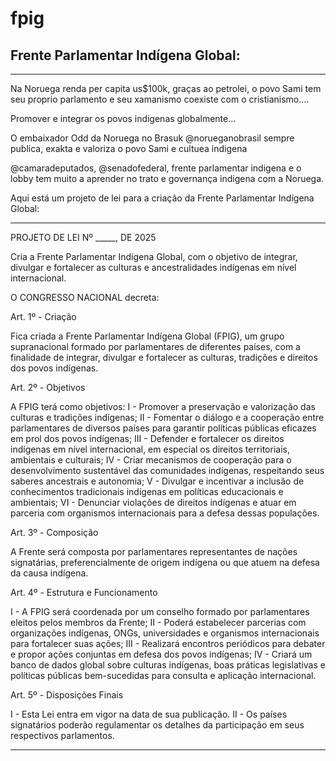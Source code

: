 # fpig

## Frente Parlamentar Indígena Global:

---

Na Noruega renda per capita us$100k, graças ao petrolei, o povo Sami tem seu proprio parlamento e seu xamanismo coexiste com o cristianismo.... 

Promover e integrar os povos indigenas globalmente...

O embaixador Odd da Noruega no Brasuk @norueganobrasil sempre publica, exakta e valoriza o povo Sami e cultuea indigena 

 @camaradeputados,  @senadofederal, frente parlamentar indigena e o lobby tem muito a aprender no trato e governança indigena com a Noruega.
 
Aqui está um projeto de lei para a criação da Frente Parlamentar Indígena Global:

---

PROJETO DE LEI Nº _____, DE 2025

Cria a Frente Parlamentar Indígena Global, com o objetivo de integrar, divulgar e fortalecer as culturas e ancestralidades indígenas em nível internacional.

O CONGRESSO NACIONAL decreta:

Art. 1º - Criação

Fica criada a Frente Parlamentar Indígena Global (FPIG), um grupo supranacional formado por parlamentares de diferentes países, com a finalidade de integrar, divulgar e fortalecer as culturas, tradições e direitos dos povos indígenas.

Art. 2º - Objetivos

A FPIG terá como objetivos:
I - Promover a preservação e valorização das culturas e tradições indígenas;
II - Fomentar o diálogo e a cooperação entre parlamentares de diversos países para garantir políticas públicas eficazes em prol dos povos indígenas;
III - Defender e fortalecer os direitos indígenas em nível internacional, em especial os direitos territoriais, ambientais e culturais;
IV - Criar mecanismos de cooperação para o desenvolvimento sustentável das comunidades indígenas, respeitando seus saberes ancestrais e autonomia;
V - Divulgar e incentivar a inclusão de conhecimentos tradicionais indígenas em políticas educacionais e ambientais;
VI - Denunciar violações de direitos indígenas e atuar em parceria com organismos internacionais para a defesa dessas populações.

Art. 3º - Composição

A Frente será composta por parlamentares representantes de nações signatárias, preferencialmente de origem indígena ou que atuem na defesa da causa indígena.

Art. 4º - Estrutura e Funcionamento

I - A FPIG será coordenada por um conselho formado por parlamentares eleitos pelos membros da Frente;
II - Poderá estabelecer parcerias com organizações indígenas, ONGs, universidades e organismos internacionais para fortalecer suas ações;
III - Realizará encontros periódicos para debater e propor ações conjuntas em defesa dos povos indígenas;
IV - Criará um banco de dados global sobre culturas indígenas, boas práticas legislativas e políticas públicas bem-sucedidas para consulta e aplicação internacional.

Art. 5º - Disposições Finais

I - Esta Lei entra em vigor na data de sua publicação.
II - Os países signatários poderão regulamentar os detalhes da participação em seus respectivos parlamentos.


---
